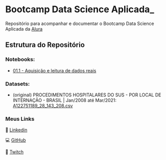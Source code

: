 # Bootcamp Data Science Aplicada_

Repositório para acompanhar e documentar o Bootcamp Data Science Aplicada da [Alura](https://www.alura.com.br/bootcamp/data-science-aplicada/matriculas-abertas)

## Estrutura do Repositório

### Notebooks:
 - [01.1 - Aquisição e leitura de dados reais](https://github.com/aureliowozhiak/Bootcamp-Data-Science-Aplicada/blob/8a9977fa309743f416c6968752a9fd5a160416ce/notebooks/01.1%20-%20Aquisi%C3%A7%C3%A3o%20e%20leitura%20de%20dados%20reais.ipynb)

### Datasets:
 - (original) PROCEDIMENTOS HOSPITALARES DO SUS - POR LOCAL DE INTERNAÇÃO - BRASIL | Jan/2008 até Mar/2021: [A122751189_28_143_208.csv](https://github.com/aureliowozhiak/Bootcamp-Data-Science-Aplicada/blob/16c388b249e4e28689c154cba9a55ff6cfba9951/datasets/A122751189_28_143_208.csv)

### Meus Links


👔 [Linkedin](https://www.linkedin.com/in/aureliowozhiak/)

💻 [GitHub](https://github.com/aureliowozhiak)

👾 [Twitch](https://www.twitch.tv/aureliano1337)
